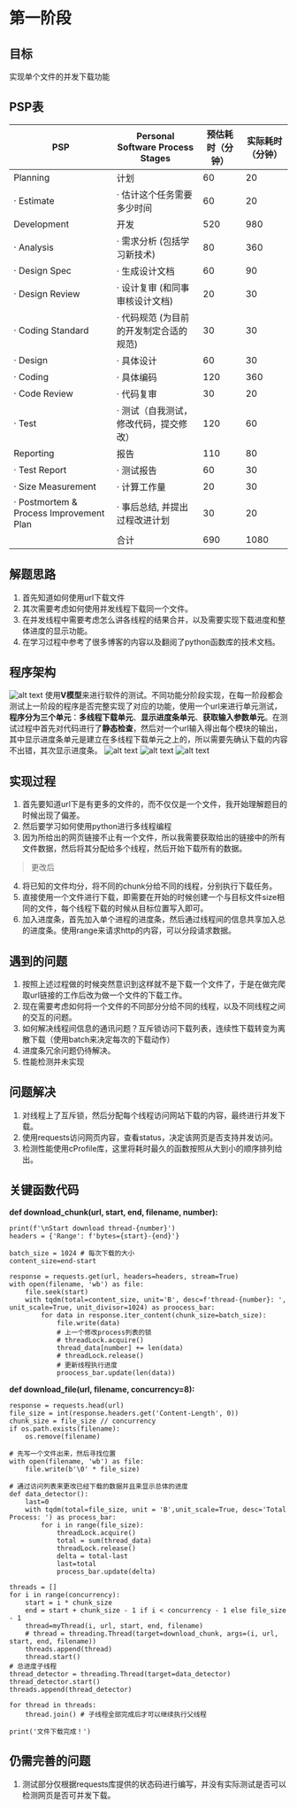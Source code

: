 # 第一阶段

## 目标
实现单个文件的并发下载功能

## PSP表
| PSP                                     | Personal Software Process Stages        | 预估耗时（分钟） | 实际耗时（分钟） |
| --------------------------------------- | --------------------------------------- | ---------------- | ---------------- |
| Planning                                | 计划                                    |      60     |      20          |
| · Estimate                              | · 估计这个任务需要多少时间              |      60   |    20    |
| Development                             | 开发                                    |    520   |   980   |
| · Analysis                              | · 需求分析 (包括学习新技术)             |       80    |   360 |
| · Design Spec                           | · 生成设计文档                          |      60|   90  |
| · Design Review                         | · 设计复审 (和同事审核设计文档)         |     20 |   30 |
| · Coding Standard                       | · 代码规范 (为目前的开发制定合适的规范) |      30  |  30  |
| · Design                                | · 具体设计                              |      60  |    30  |
| · Coding                                | · 具体编码                              |       120|    360   |
| · Code Review                           | · 代码复审                              |        30 |   20  |
| · Test                                  | · 测试（自我测试，修改代码，提交修改）  |       120 |  60   |
| Reporting                               | 报告                                    |      110|    80  |
| · Test Report                           | · 测试报告                              |      60   |  30  |
| · Size Measurement                      | · 计算工作量                            |      20  |   30   |
| · Postmortem & Process Improvement Plan | · 事后总结, 并提出过程改进计划          |     30 |   20  |
|                                         | 合计                                    |     690   |       1080  |

## 解题思路
1. 首先知道如何使用url下载文件
2. 其次需要考虑如何使用并发线程下载同一个文件。
3. 在并发线程中需要考虑怎么讲各线程的结果合并，以及需要实现下载进度和整体进度的显示功能。
4. 在学习过程中参考了很多博客的内容以及翻阅了python函数库的技术文档。

## 程序架构

![alt text](关系图2.png)
使用**V模型**来进行软件的测试。不同功能分阶段实现，在每一阶段都会测试上一阶段的程序是否完整实现了对应的功能，使用一个url来进行单元测试，**程序分为三个单元**：**多线程下载单元**、**显示进度条单元**、**获取输入参数单元**。在测试过程中首先对代码进行了**静态检查**，然后对一个url输入得出每个模块的输出，其中显示进度条单元是建立在多线程下载单元之上的，所以需要先确认下载的内容不出错，其次显示进度条。
![alt text](下载测试.png)
![alt text](进度条.png)
![alt text](性能检测以及整体进度条.png)


## 实现过程
1. 首先要知道url下是有更多的文件的，而不仅仅是一个文件，我开始理解题目的时候出现了偏差。
2. 然后要学习如何使用python进行多线程编程
3. 因为所给出的网页链接不止有一个文件，所以我需要获取给出的链接中的所有文件数据，然后将其分配给多个线程，然后开始下载所有的数据。
   
>更改后
4. 将已知的文件均分，将不同的chunk分给不同的线程，分别执行下载任务。
5. 直接使用一个文件进行下载，即需要在开始的时候创建一个与目标文件size相同的文件，每个线程下载的时候从目标位置写入即可。
6. 加入进度条，首先加入单个进程的进度条，然后通过线程间的信息共享加入总的进度条。使用range来请求http的内容，可以分段请求数据。


## 遇到的问题
1. 按照上述过程做的时候突然意识到这样就不是下载一个文件了，于是在做完爬取url链接的工作后改为做一个文件的下载工作。
2. 现在需要考虑如何将一个文件的不同部分分给不同的线程，以及不同线程之间的交互的问题。
3. 如何解决线程间信息的通讯问题？互斥锁访问下载列表，连续性下载转变为离散下载（使用batch来决定每次的下载动作）
4. 进度条冗余问题仍待解决。
5. 性能检测并未实现

## 问题解决
1. 对线程上了互斥锁，然后分配每个线程访问网站下载的内容，最终进行并发下载。
2. 使用requests访问网页内容，查看status，决定该网页是否支持并发访问。
3. 检测性能使用cProfile库，这里将耗时最久的函数按照从大到小的顺序排列给出。

## 关键函数代码


**def download_chunk(url, start, end, filename, number):**

    print(f'\nStart download thread-{number}')
    headers = {'Range': f'bytes={start}-{end}'}

    batch_size = 1024 # 每次下载的大小
    content_size=end-start

    response = requests.get(url, headers=headers, stream=True)
    with open(filename, 'wb') as file:
        file.seek(start)
        with tqdm(total=content_size, unit='B', desc=f'thread-{number}: ', unit_scale=True, unit_divisor=1024) as proocess_bar:
            for data in response.iter_content(chunk_size=batch_size):
                file.write(data)
                # 上一个修改process列表的锁
                # threadLock.acquire()
                thread_data[number] += len(data)
                # threadLock.release()
                # 更新线程执行进度
                proocess_bar.update(len(data))

**def download_file(url, filename, concurrency=8):**

    response = requests.head(url)
    file_size = int(response.headers.get('Content-Length', 0))
    chunk_size = file_size // concurrency
    if os.path.exists(filename):
        os.remove(filename)

    # 先写一个文件出来，然后寻找位置
    with open(filename, 'wb') as file:
        file.write(b'\0' * file_size)

    # 通过访问列表来更改已经下载的数据并且来显示总体的进度
    def data_detector():
        last=0
        with tqdm(total=file_size, unit = 'B',unit_scale=True, desc='Total Process: ') as process_bar:
            for i in range(file_size):
                threadLock.acquire()
                total = sum(thread_data)
                threadLock.release()
                delta = total-last
                last=total
                process_bar.update(delta)

    threads = []
    for i in range(concurrency):
        start = i * chunk_size
        end = start + chunk_size - 1 if i < concurrency - 1 else file_size - 1
        thread=myThread(i, url, start, end, filename)
        # thread = threading.Thread(target=download_chunk, args=(i, url, start, end, filename))
        threads.append(thread)
        thread.start()
    # 总进度子线程
    thread_detector = threading.Thread(target=data_detector)
    thread_detector.start()
    threads.append(thread_detector)

    for thread in threads:
        thread.join() # 子线程全部完成后才可以继续执行父线程

    print('文件下载完成！')

## 仍需完善的问题
1. 测试部分仅根据requests库提供的状态码进行编写，并没有实际测试是否可以检测网页是否可并发下载。